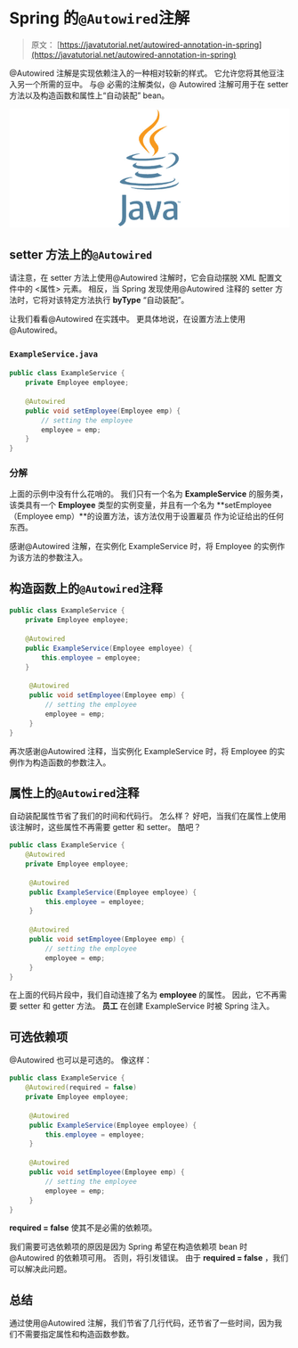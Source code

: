 # Spring 的`@Autowired`注解

> 原文： [https://javatutorial.net/autowired-annotation-in-spring](https://javatutorial.net/autowired-annotation-in-spring)

@Autowired 注解是实现依赖注入的一种相对较新的样式。 它允许您将其他豆注入另一个所需的豆中。 与@ 必需的注解类似，@ Autowired 注解可用于在 setter 方法以及构造函数和属性上“自动装配” bean。

![java-featured-image](img/e0db051dedc1179e7424b6d998a6a772.jpg)

## setter 方法上的`@Autowired`

请注意，在 setter 方法上使用@Autowired 注解时，它会自动摆脱 XML 配置文件中的 &lt;属性&gt; 元素。 相反，当 Spring 发现使用@Autowired 注释的 setter 方法时，它将对该特定方法执行 **byType** “自动装配”。

让我们看看@Autowired 在实践中。 更具体地说，在设置方法上使用@Autowired。

### `ExampleService.java`

```java
public class ExampleService {
    private Employee employee;

    @Autowired
    public void setEmployee(Employee emp) {
        // setting the employee
        employee = emp;
    }
}
```

### 分解

上面的示例中没有什么花哨的。 我们只有一个名为 **ExampleService** 的服务类，该类具有一个 **Employee** 类型的实例变量，并且有一个名为 **setEmployee（Employee emp）**的设置方法，该方法仅用于设置雇员 作为论证给出的任何东西。

感谢@Autowired 注解，在实例化 ExampleService 时，将 Employee 的实例作为该方法的参数注入。

## 构造函数上的`@Autowired`注释

```java
public class ExampleService {
    private Employee employee;

    @Autowired
    public ExampleService(Employee employee) {
        this.employee = employee;
    }

     @Autowired
     public void setEmployee(Employee emp) {
         // setting the employee
         employee = emp;
     }
}
```

再次感谢@Autowired 注释，当实例化 ExampleService 时，将 Employee 的实例作为构造函数的参数注入。

## 属性上的`@Autowired`注释

自动装配属性节省了我们的时间和代码行。 怎么样？ 好吧，当我们在属性上使用该注解时，这些属性不再需要 getter 和 setter。 酷吧？

```java
public class ExampleService {
    @Autowired
    private Employee employee;

     @Autowired
     public ExampleService(Employee employee) {
         this.employee = employee;
     }

     @Autowired
     public void setEmployee(Employee emp) {
         // setting the employee
         employee = emp;
     }
}
```

在上面的代码片段中，我们自动连接了名为 **employee** 的属性。 因此，它不再需要 setter 和 getter 方法。 **员工** 在创建 ExampleService 时被 Spring 注入。

## 可选依赖项

@Autowired 也可以是可选的。 像这样：

```java
public class ExampleService {
    @Autowired(required = false)
    private Employee employee;

     @Autowired
     public ExampleService(Employee employee) {
         this.employee = employee;
     }

     @Autowired
     public void setEmployee(Employee emp) {
         // setting the employee
         employee = emp;
     }
}
```

**required = false** 使其不是必需的依赖项。

我们需要可选依赖项的原因是因为 Spring 希望在构造依赖项 bean 时@Autowired 的依赖项可用。 否则，将引发错误。 由于 **required = false** ，我们可以解决此问题。

## 总结

通过使用@Autowired 注解，我们节省了几行代码，还节省了一些时间，因为我们不需要指定属性和构造函数参数。